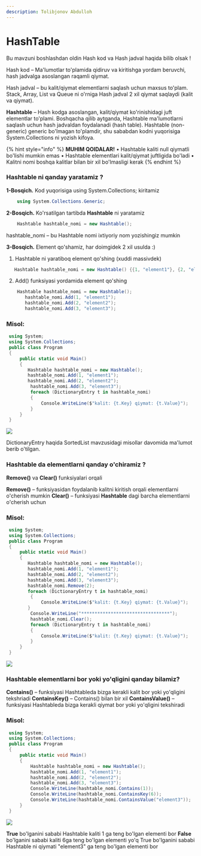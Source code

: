 ```yaml
---
description: Tolibjonov Abdulloh
---
```


# HashTable

Bu mavzuni boshlashdan oldin Hash kod va Hash jadval haqida bilib olsak !

Hash kod – Ma'lumotlar to'plamida qidiruv va kiritishga yordam beruvchi, hash jadvalga asoslangan raqamli qiymat.

Hash jadval – bu kalit/qiymat elementlarni saqlash uchun maxsus to'plam. Stack, Array, List va Queue ni o'rniga Hash jadval 2 xil qiymat saqlaydi (kalit va qiymat). 

**Hashtable** – Hash kodga asoslangan, kalit/qiymat ko'rinishidagi juft elementlar to'plami. Boshqacha qilib aytganda, Hashtable ma'lumotlarni saqlash uchun hash jadvaldan foydalanadi (hash table). Hashtable (non-generic) generic bo'lmagan to'plamdir, shu sababdan kodni yuqorisiga System.Collections ni yozish kifoya.

{% hint style="info" %}
**MUHIM QOIDALAR!**
  •	Hashtable kaliti null qiymatli bo'lishi mumkin emas
  •	Hashtable elementlari kalit/qiymat juftligida bo'ladi
  •	Kalitni nomi boshqa kalitlar bilan bir xil bo'lmasligi kerak
{% endhint %}

### Hashtable ni qanday yaratamiz ?

**1-Bosqich.** Kod yuqorisiga using System.Collections; kiritamiz
```csharp
    using System.Collections.Generic;
```
**2-Bosqich.** Ko'rsatilgan tartibda **Hashtable** ni yaratamiz
```csharp
    Hashtable hashtable_nomi = new Hashtable();
```
  hashtable_nomi – bu Hashtable nomi ixtiyoriy nom yozishingiz mumkin

**3-Bosqich.** Element qo'shamiz, har doimgidek 2 xil usulda :)
  1)	Hashtable ni yaratiboq element qo'shing (xuddi massivdek)
 ```csharp
    Hashtable hashtable_nomi = new Hashtable() {{1, "element1"}, {2, "element2"}};
 ``` 
  2)	Add() funksiyasi yordamida element qo'shing
 ```csharp
     Hashtable hashtable_nomi = new Hashtable();
        hashtable_nomi.Add(1, "element1");
        hashtable_nomi.Add(2, "element2");
        hashtable_nomi.Add(3, "element3");
 ``` 

 ### Misol:
 ```csharp
  using System;
  using System.Collections;
  public class Program
  {
      public static void Main()
      {
         Hashtable hashtable_nomi = new Hashtable();
         hashtable_nomi.Add(1, "element1");
         hashtable_nomi.Add(2, "element2");
          hashtable_nomi.Add(3, "element3");
          foreach (DictionaryEntry t in hashtable_nomi)
          {
              Console.WriteLine($"kalit: {t.Key} qiymat: {t.Value}");
          }
      }
  }
```
![](../../../../.gitbook/assets/)

  DictionaryEntry haqida SortedList mavzusidagi misollar davomida ma'lumot berib o'tilgan.

 ### Hashtable da elementlarni qanday o'chiramiz ?
  **Remove()** va **Clear()** funksiyalari orqali

  **Remove()** – funksiyasidan foydalanib kalitni kiritish orqali elementlarni o'cherish mumkin
  **Clear()** –  funksiyasi **Hashtable** dagi barcha elementlarni o'cherish uchun


 ### Misol:
 ```csharp
  using System;
  using System.Collections;
  public class Program
  {
      public static void Main()
      {
         Hashtable hashtable_nomi = new Hashtable();
         hashtable_nomi.Add(1, "element1");
         hashtable_nomi.Add(2, "element2");
         hashtable_nomi.Add(3, "element3");
         hashtable_nomi.Remove(2);
         foreach (DictionaryEntry t in hashtable_nomi)
          {
              Console.WriteLine($"kalit: {t.Key} qiymat: {t.Value}");
         }
          Console.WriteLine("*********************************");
          hashtable_nomi.Clear();
          foreach (DictionaryEntry t in hashtable_nomi)
          {
              Console.WriteLine($"kalit: {t.Key} qiymat: {t.Value}");
          }
      }
  }
  ```
  ![](../../../../.gitbook/assets/)

  ### Hashtable elementlarni bor yoki yo'qligini qanday bilamiz?

  **Contains()** – funksiyasi Hashtableda bizga kerakli kalit bor yoki yo'qligini tekshriadi
  **ContainsKey()** – Contains() bilan bir xil
  **ContainsValue()** – funksiyasi Hashtableda bizga kerakli qiymat bor yoki yo'qligini tekshiradi

 ### Misol:
 ```csharp
  using System;
  using System.Collections;
  public class Program
  {
      public static void Main()
      {
          Hashtable hashtable_nomi = new Hashtable();
          hashtable_nomi.Add(1, "element1");
          hashtable_nomi.Add(2, "element2");
          hashtable_nomi.Add(3, "element3");
          Console.WriteLine(hashtable_nomi.Contains(1));
          Console.WriteLine(hashtable_nomi.ContainsKey(6));
          Console.WriteLine(hashtable_nomi.ContainsValue("element3"));
      }
  }
```
  ![](../../../../.gitbook/assets/)

  **True** bo'lganini sababi Hashtable kaliti 1 ga teng bo'lgan elementi bor
  **False** bo'lganini sababi kaliti 6ga teng bo'lgan elementi yo'q
  True bo'lganini sababi Hashtable ni qiymati "element3" ga teng bo'lgan elementi bor


